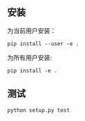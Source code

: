 ## 安装

为当前用户安装：

    pip install --user -e .


为所有用户安装:

    pip install -e .


## 测试

    python setup.py test